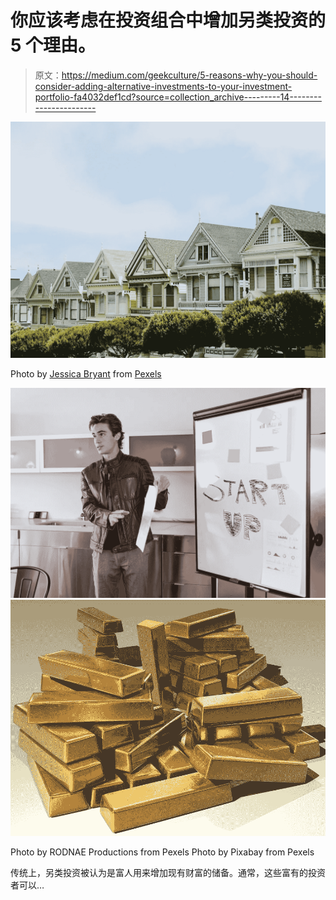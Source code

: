 # 你应该考虑在投资组合中增加另类投资的 5 个理由。

> 原文：<https://medium.com/geekculture/5-reasons-why-you-should-consider-adding-alternative-investments-to-your-investment-portfolio-fa4032def1cd?source=collection_archive---------14----------------------->

![](img/d8fc87725aed3baedfc263315e959a9f.png)

Photo by [Jessica Bryant](https://www.pexels.com/@jessica-bryant-592135?utm_content=attributionCopyText&utm_medium=referral&utm_source=pexels) from [Pexels](https://www.pexels.com/photo/assorted-color-wall-paint-house-photo-1370704/?utm_content=attributionCopyText&utm_medium=referral&utm_source=pexels)

![](img/19f6a5338210119a6f4b48d35c4e92b4.png)![](img/d26101e1fef753fc0daa4d6560d1ac2a.png)

Photo by RODNAE Productions from Pexels Photo by Pixabay from Pexels

传统上，另类投资被认为是富人用来增加现有财富的储备。通常，这些富有的投资者可以…